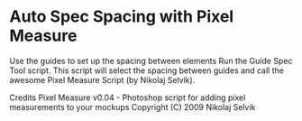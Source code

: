 # Auto Spec Spacing with Pixel Measure
Use the guides to set up the spacing between elements
Run the Guide Spec Tool script. This script will select the spacing between guides and call the awesome Pixel Measure Script (by Nikolaj Selvik).

Credits
Pixel Measure v0.04 - Photoshop script for adding pixel measurements to your mockups
Copyright (C) 2009 Nikolaj Selvik
